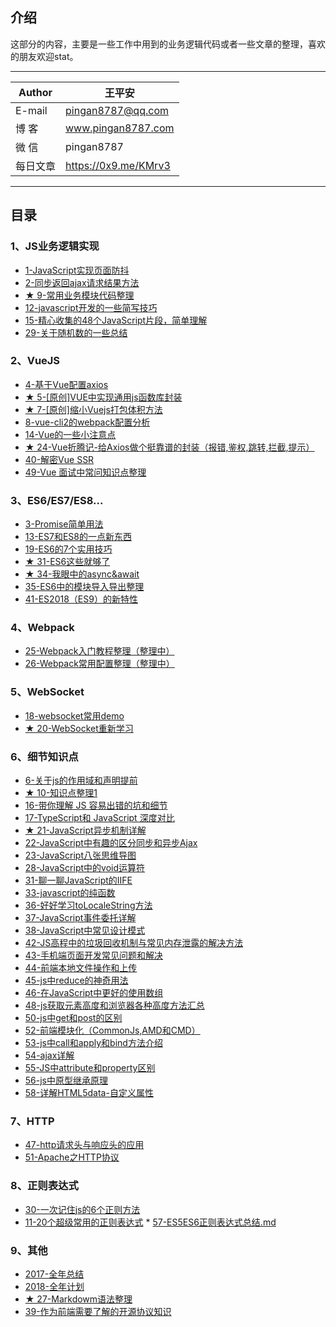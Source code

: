 ## 介绍
这部分的内容，主要是一些工作中用到的业务逻辑代码或者一些文章的整理，喜欢的朋友欢迎stat。  
****
|Author|王平安|
|---|---
|E-mail|pingan8787@qq.com
|博  客|www.pingan8787.com
|微  信|pingan8787
|每日文章|https://0x9.me/KMrv3
****

## 目录
### 1、JS业务逻辑实现
* [1-JavaScript实现页面防抖](https://github.com/pingan8787/Leo-JavaScript/blob/master/article/1-JavaScript%E5%AE%9E%E7%8E%B0%E9%A1%B5%E9%9D%A2%E9%98%B2%E6%8A%96.md)  
* [2-同步返回ajax请求结果方法](https://github.com/pingan8787/Leo-JavaScript/blob/master/article/2-%E5%90%8C%E6%AD%A5%E8%BF%94%E5%9B%9Eajax%E8%AF%B7%E6%B1%82%E7%BB%93%E6%9E%9C%E6%96%B9%E6%B3%95.md)  
* [★ 9-常用业务模块代码整理](https://github.com/pingan8787/Leo-JavaScript/blob/master/article/9-%E5%B8%B8%E7%94%A8%E4%B8%9A%E5%8A%A1%E6%A8%A1%E5%9D%97%E4%BB%A3%E7%A0%81%E6%95%B4%E7%90%86.md)  
* [12-javascript开发的一些简写技巧](https://github.com/pingan8787/Leo-JavaScript/blob/master/article/12-javascript%E5%BC%80%E5%8F%91%E7%9A%84%E4%B8%80%E4%BA%9B%E7%AE%80%E5%86%99%E6%8A%80%E5%B7%A7.md)  
* [15-精心收集的48个JavaScript片段，简单理解](https://github.com/pingan8787/Leo-JavaScript/blob/master/article/15-%E7%B2%BE%E5%BF%83%E6%94%B6%E9%9B%86%E7%9A%8448%E4%B8%AAJavaScript%E7%89%87%E6%AE%B5%EF%BC%8C%E7%AE%80%E5%8D%95%E7%90%86%E8%A7%A3.md)  
* [29-关于随机数的一些总结](https://github.com/pingan8787/Leo-JavaScript/blob/master/article/29-%E5%85%B3%E4%BA%8E%E9%9A%8F%E6%9C%BA%E6%95%B0%E7%9A%84%E4%B8%80%E4%BA%9B%E6%80%BB%E7%BB%93.md)

### 2、VueJS
* [4-基于Vue配置axios](https://github.com/pingan8787/Leo-JavaScript/blob/master/article/4-%E5%9F%BA%E4%BA%8EVue%E9%85%8D%E7%BD%AEaxios.md)  
* [★ 5-[原创]VUE中实现通用js函数库封装](https://github.com/pingan8787/Leo-JavaScript/blob/master/article/5-%5B%E5%8E%9F%E5%88%9B%5DVUE%E4%B8%AD%E5%AE%9E%E7%8E%B0%E9%80%9A%E7%94%A8js%E5%87%BD%E6%95%B0%E5%BA%93%E5%B0%81%E8%A3%85.md)  
* [★ 7-[原创]缩小Vuejs打包体积方法](https://github.com/pingan8787/Leo-JavaScript/blob/master/article/7-%5B%E5%8E%9F%E5%88%9B%5D%E7%BC%A9%E5%B0%8FVuejs%E6%89%93%E5%8C%85%E4%BD%93%E7%A7%AF%E6%96%B9%E6%B3%95.md)  
* [8-vue-cli2的webpack配置分析](https://github.com/pingan8787/Leo-JavaScript/blob/master/article/8-vue-cli2%E7%9A%84webpack%E9%85%8D%E7%BD%AE%E5%88%86%E6%9E%90.md)  
* [14-Vue的一些小注意点](https://github.com/pingan8787/Leo-JavaScript/blob/master/article/14-Vue%E7%9A%84%E4%B8%80%E4%BA%9B%E5%B0%8F%E6%B3%A8%E6%84%8F%E7%82%B9.md)  
* [★ 24-Vue折腾记-给Axios做个挺靠谱的封装（报错,鉴权,跳转,拦截,提示）](https://github.com/pingan8787/Leo-JavaScript/blob/master/article/24-Vue%E6%8A%98%E8%85%BE%E8%AE%B0-%E7%BB%99Axios%E5%81%9A%E4%B8%AA%E6%8C%BA%E9%9D%A0%E8%B0%B1%E7%9A%84%E5%B0%81%E8%A3%85%EF%BC%88%E6%8A%A5%E9%94%99%2C%E9%89%B4%E6%9D%83%2C%E8%B7%B3%E8%BD%AC%2C%E6%8B%A6%E6%88%AA%2C%E6%8F%90%E7%A4%BA%EF%BC%89.md)
* [40-解密Vue SSR](https://github.com/pingan8787/Leo-JavaScript/blob/master/article/40-%E8%A7%A3%E5%AF%86Vue%20SSR.md)
* [49-Vue 面试中常问知识点整理](https://github.com/pingan8787/Leo-JavaScript/blob/master/article/49-Vue%20%E9%9D%A2%E8%AF%95%E4%B8%AD%E5%B8%B8%E9%97%AE%E7%9F%A5%E8%AF%86%E7%82%B9%E6%95%B4%E7%90%86.md)

### 3、ES6/ES7/ES8...
* [3-Promise简单用法](https://github.com/pingan8787/Leo-JavaScript/blob/master/article/3-Promise%E7%AE%80%E5%8D%95%E7%94%A8%E6%B3%95.md)  
* [13-ES7和ES8的一点新东西](https://github.com/pingan8787/Leo-JavaScript/blob/master/article/13-ES7%E5%92%8CES8%E7%9A%84%E4%B8%80%E7%82%B9%E6%96%B0%E4%B8%9C%E8%A5%BF.md)  
* [19-ES6的7个实用技巧](https://github.com/pingan8787/Leo-JavaScript/blob/master/article/19-ES6%E7%9A%847%E4%B8%AA%E5%AE%9E%E7%94%A8%E6%8A%80%E5%B7%A7.md)  
* [★ 31-ES6这些就够了](https://github.com/pingan8787/Leo-JavaScript/blob/master/article/31-ES6%E8%BF%99%E4%BA%9B%E5%B0%B1%E5%A4%9F%E4%BA%86.md)
* [★ 34-我眼中的async&await](https://github.com/pingan8787/Leo-JavaScript/blob/master/article/34-%E6%88%91%E7%9C%BC%E4%B8%AD%E7%9A%84async%26await.md)
* [35-ES6中的模块导入导出整理](https://github.com/pingan8787/Leo-JavaScript/blob/master/article/35-ES6%E4%B8%AD%E7%9A%84%E6%A8%A1%E5%9D%97%E5%AF%BC%E5%85%A5%E5%AF%BC%E5%87%BA%E6%95%B4%E7%90%86.md)  
* [41-ES2018（ES9）的新特性](https://github.com/pingan8787/Leo-JavaScript/blob/master/article/41-ES2018%EF%BC%88ES9%EF%BC%89%E7%9A%84%E6%96%B0%E7%89%B9%E6%80%A7.md)  

### 4、Webpack
* [25-Webpack入门教程整理（整理中）](https://github.com/pingan8787/Leo-JavaScript/blob/master/article/25-Webpack%E5%85%A5%E9%97%A8%E6%95%99%E7%A8%8B%E6%95%B4%E7%90%86%EF%BC%88%E6%95%B4%E7%90%86%E4%B8%AD%EF%BC%89.md)
* [26-Webpack常用配置整理（整理中）](https://github.com/pingan8787/Leo-JavaScript/blob/master/article/26-Webpack%E5%B8%B8%E7%94%A8%E9%85%8D%E7%BD%AE%E6%95%B4%E7%90%86%EF%BC%88%E6%95%B4%E7%90%86%E4%B8%AD%EF%BC%89.md)

### 5、WebSocket
* [18-websocket常用demo](https://github.com/pingan8787/Leo-JavaScript/blob/master/article/18-websocket%E5%B8%B8%E7%94%A8demo.md)  
* [★ 20-WebSocket重新学习](https://github.com/pingan8787/Leo-JavaScript/blob/master/article/20-WebSocket%E9%87%8D%E6%96%B0%E5%AD%A6%E4%B9%A0.md)  

### 6、细节知识点
* [6-关于js的作用域和声明提前](https://github.com/pingan8787/Leo-JavaScript/blob/master/article/6-%E5%85%B3%E4%BA%8Ejs%E7%9A%84%E4%BD%9C%E7%94%A8%E5%9F%9F%E5%92%8C%E5%A3%B0%E6%98%8E%E6%8F%90%E5%89%8D.md)  
* [★ 10-知识点整理1](https://github.com/pingan8787/Leo-JavaScript/blob/master/article/10-%E7%9F%A5%E8%AF%86%E7%82%B9%E6%95%B4%E7%90%861.md)  
* [16-带你理解 JS 容易出错的坑和细节](https://github.com/pingan8787/Leo-JavaScript/blob/master/article/16-%E5%B8%A6%E4%BD%A0%E7%90%86%E8%A7%A3%20JS%20%E5%AE%B9%E6%98%93%E5%87%BA%E9%94%99%E7%9A%84%E5%9D%91%E5%92%8C%E7%BB%86%E8%8A%82.md)    
* [17-TypeScript和 JavaScript 深度对比](https://github.com/pingan8787/Leo-JavaScript/blob/master/article/17-TypeScript%E5%92%8C%20JavaScript%20%E6%B7%B1%E5%BA%A6%E5%AF%B9%E6%AF%94.md)   
* [★ 21-JavaScript异步机制详解](https://github.com/pingan8787/Leo-JavaScript/blob/master/article/21-JavaScript%E5%BC%82%E6%AD%A5%E6%9C%BA%E5%88%B6%E8%AF%A6%E8%A7%A3.md)  
* [22-JavaScript中有趣的区分同步和异步Ajax](https://github.com/pingan8787/Leo-JavaScript/blob/master/article/22-JavaScript%E4%B8%AD%E6%9C%89%E8%B6%A3%E7%9A%84%E5%8C%BA%E5%88%86%E5%90%8C%E6%AD%A5%E5%92%8C%E5%BC%82%E6%AD%A5Ajax.md)  
* [23-JavaScript八张思维导图](https://github.com/pingan8787/Leo-JavaScript/blob/master/article/23-JavaScript%E5%85%AB%E5%BC%A0%E6%80%9D%E7%BB%B4%E5%AF%BC%E5%9B%BE.md)
* [28-JavaScript中的void运算符](https://github.com/pingan8787/Leo-JavaScript/blob/master/article/28-JavaScript%E4%B8%AD%E7%9A%84void%E8%BF%90%E7%AE%97%E7%AC%A6.md)
* [31-聊一聊JavaScript的IIFE](https://github.com/pingan8787/Leo-JavaScript/blob/master/article/32-%E8%81%8A%E4%B8%80%E8%81%8AJavaScript%E7%9A%84IIFE.md)
* [33-javascript的纯函数](https://github.com/pingan8787/Leo-JavaScript/blob/master/article/33-javascript%E7%9A%84%E7%BA%AF%E5%87%BD%E6%95%B0.md)
* [36-好好学习toLocaleString方法](https://github.com/pingan8787/Leo-JavaScript/blob/master/article/36-%E5%A5%BD%E5%A5%BD%E5%AD%A6%E4%B9%A0toLocaleString%E6%96%B9%E6%B3%95.md)
* [37-JavaScript事件委托详解](https://github.com/pingan8787/Leo-JavaScript/blob/master/article/37-JavaScript%E4%BA%8B%E4%BB%B6%E5%A7%94%E6%89%98%E8%AF%A6%E8%A7%A3.md)
* [38-JavaScript中常见设计模式](https://github.com/pingan8787/Leo-JavaScript/blob/master/article/38-JavaScript%E4%B8%AD%E5%B8%B8%E8%A7%81%E8%AE%BE%E8%AE%A1%E6%A8%A1%E5%BC%8F.md)
* [42-JS高程中的垃圾回收机制与常见内存泄露的解决方法](https://github.com/pingan8787/Leo-JavaScript/blob/master/article/42-JS%E9%AB%98%E7%A8%8B%E4%B8%AD%E7%9A%84%E5%9E%83%E5%9C%BE%E5%9B%9E%E6%94%B6%E6%9C%BA%E5%88%B6%E4%B8%8E%E5%B8%B8%E8%A7%81%E5%86%85%E5%AD%98%E6%B3%84%E9%9C%B2%E7%9A%84%E8%A7%A3%E5%86%B3%E6%96%B9%E6%B3%95.md)  
* [43-手机端页面开发常见问题和解决](https://github.com/pingan8787/Leo-JavaScript/blob/master/article/43-%E6%89%8B%E6%9C%BA%E7%AB%AF%E9%A1%B5%E9%9D%A2%E5%BC%80%E5%8F%91%E5%B8%B8%E8%A7%81%E9%97%AE%E9%A2%98%E5%92%8C%E8%A7%A3%E5%86%B3.md)
* [44-前端本地文件操作和上传](https://github.com/pingan8787/Leo-JavaScript/blob/master/article/44-%E5%89%8D%E7%AB%AF%E6%9C%AC%E5%9C%B0%E6%96%87%E4%BB%B6%E6%93%8D%E4%BD%9C%E5%92%8C%E4%B8%8A%E4%BC%A0.md)
* [45-js中reduce的神奇用法](https://github.com/pingan8787/Leo-JavaScript/blob/master/article/45-js%E4%B8%ADreduce%E7%9A%84%E7%A5%9E%E5%A5%87%E7%94%A8%E6%B3%95.md)
* [46-在JavaScript中更好的使用数组](https://github.com/pingan8787/Leo-JavaScript/blob/master/article/46-%E5%9C%A8JavaScript%E4%B8%AD%E6%9B%B4%E5%A5%BD%E7%9A%84%E4%BD%BF%E7%94%A8%E6%95%B0%E7%BB%84.md)
* [48-js获取元素高度和浏览器各种高度方法汇总](https://github.com/pingan8787/Leo-JavaScript/blob/master/article/48-js获取元素高度和浏览器各种高度方法汇总.md)
* [50-js中get和post的区别](https://github.com/pingan8787/Leo-JavaScript/blob/master/article/50-js%E4%B8%ADget%E5%92%8Cpost%E7%9A%84%E5%8C%BA%E5%88%AB.md)
* [52-前端模块化（CommonJs,AMD和CMD）](https://github.com/pingan8787/Leo-JavaScript/blob/master/article/52-%E5%89%8D%E7%AB%AF%E6%A8%A1%E5%9D%97%E5%8C%96%EF%BC%88CommonJs%2CAMD%E5%92%8CCMD%EF%BC%89.md)
* [53-js中call和apply和bind方法介绍](https://github.com/pingan8787/Leo-JavaScript/blob/master/article/53-js%E4%B8%ADcall%E5%92%8Capply%E5%92%8Cbind%E6%96%B9%E6%B3%95%E4%BB%8B%E7%BB%8D.md)
* [54-ajax详解](https://github.com/pingan8787/Leo-JavaScript/blob/master/article/54-ajax%E8%AF%A6%E8%A7%A3.md)
* [55-JS中attribute和property区别](https://github.com/pingan8787/Leo-JavaScript/blob/master/article/55-JS%E4%B8%ADattribute%E5%92%8Cproperty%E5%8C%BA%E5%88%AB.md)
* [56-js中原型继承原理](https://github.com/pingan8787/Leo-JavaScript/blob/master/article/56-js%E4%B8%AD%E5%8E%9F%E5%9E%8B%E7%BB%A7%E6%89%BF%E5%8E%9F%E7%90%86.md)
* [58-详解HTML5data-自定义属性](https://github.com/pingan8787/Leo-JavaScript/blob/master/article/58-%E8%AF%A6%E8%A7%A3HTML5data-%E8%87%AA%E5%AE%9A%E4%B9%89%E5%B1%9E%E6%80%A7.md)

### 7、HTTP
* [47-http请求头与响应头的应用](https://github.com/pingan8787/Leo-JavaScript/blob/master/article/47-http%E8%AF%B7%E6%B1%82%E5%A4%B4%E4%B8%8E%E5%93%8D%E5%BA%94%E5%A4%B4%E7%9A%84%E5%BA%94%E7%94%A8.md)
* [51-Apache之HTTP协议](https://github.com/pingan8787/Leo-JavaScript/blob/master/article/51-Apache%E4%B9%8BHTTP%E5%8D%8F%E8%AE%AE.md)  

### 8、正则表达式
* [30-一次记住js的6个正则方法](https://github.com/pingan8787/Leo-JavaScript/blob/master/article/30-%E4%B8%80%E6%AC%A1%E8%AE%B0%E4%BD%8Fjs%E7%9A%846%E4%B8%AA%E6%AD%A3%E5%88%99%E6%96%B9%E6%B3%95.md)    
* [11-20个超级常用的正则表达式](https://github.com/pingan8787/Leo-JavaScript/blob/master/article/11-20%E4%B8%AA%E8%B6%85%E7%BA%A7%E5%B8%B8%E7%94%A8%E7%9A%84%E6%AD%A3%E5%88%99%E8%A1%A8%E8%BE%BE%E5%BC%8F.md)  * [57-ES5ES6正则表达式总结.md](https://github.com/pingan8787/Leo-JavaScript/blob/master/article/57-ES5ES6%E6%AD%A3%E5%88%99%E8%A1%A8%E8%BE%BE%E5%BC%8F%E6%80%BB%E7%BB%93.md)  

### 9、其他
* [2017-全年总结](https://github.com/pingan8787/Leo-JavaScript/blob/master/article/2017-%E5%85%A8%E5%B9%B4%E6%80%BB%E7%BB%93.md)
* [2018-全年计划](https://github.com/pingan8787/Leo-JavaScript/blob/master/article/2018-%E5%85%A8%E5%B9%B4%E8%AE%A1%E5%88%92.md) 
* [★ 27-Markdowm语法整理](https://github.com/pingan8787/Leo-JavaScript/blob/master/article/27-Markdowm%E8%AF%AD%E6%B3%95%E6%95%B4%E7%90%86.md)
* [39-作为前端需要了解的开源协议知识](https://github.com/pingan8787/Leo-JavaScript/blob/master/article/39-%E4%BD%9C%E4%B8%BA%E5%89%8D%E7%AB%AF%E9%9C%80%E8%A6%81%E4%BA%86%E8%A7%A3%E7%9A%84%E5%BC%80%E6%BA%90%E5%8D%8F%E8%AE%AE%E7%9F%A5%E8%AF%86.md)